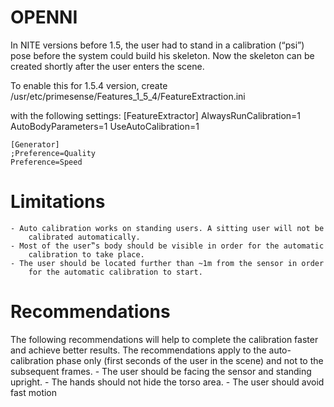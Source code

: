 OPENNI
===========

In NITE versions before 1.5, the user had to stand in a calibration (“psi”) pose
before the system could build his skeleton. Now the skeleton can be created shortly
after the user enters the scene.

To enable this for 1.5.4 version, create 
	/usr/etc/primesense/Features_1_5_4/FeatureExtraction.ini

with the following settings:
	[FeatureExtractor]
	AlwaysRunCalibration=1
	AutoBodyParameters=1
	UseAutoCalibration=1
	
	[Generator]
	;Preference=Quality
	Preference=Speed


Limitations
===========
	- Auto calibration works on standing users. A sitting user will not be 
		calibrated automatically.
	- Most of the user‟s body should be visible in order for the automatic 
		calibration to take place.
	- The user should be located further than ~1m from the sensor in order 
		for the automatic calibration to start.


Recommendations
===========
The following recommendations will help to complete the calibration faster 
and achieve better results. 
The recommendations apply to the auto-calibration phase only (first
seconds of the user in the scene) and not to the subsequent frames.
	- The user should be facing the sensor and standing upright.
	- The hands should not hide the torso area.
	- The user should avoid fast motion


